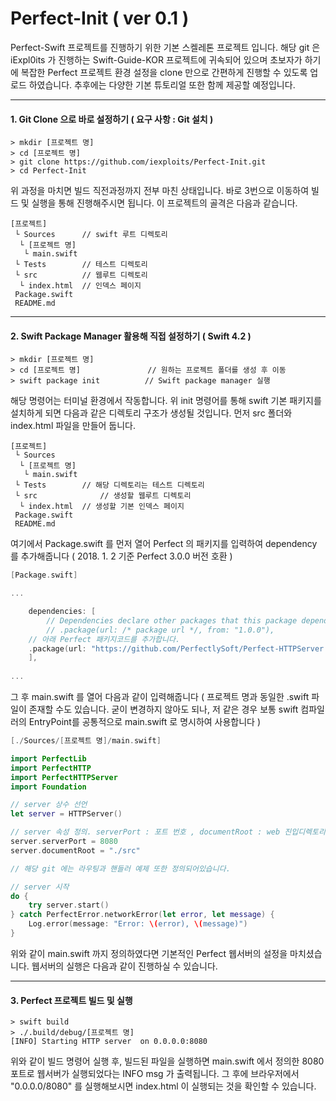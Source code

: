 # Perfect-Init		( ver  0.1 )

Perfect-Swift 프로젝트를 진행하기 위한 기본 스켈레톤 프로젝트 입니다. 해당 git 은 iExpl0its 가 진행하는 Swift-Guide-KOR 프로젝트에 귀속되어 있으며 초보자가 하기에 복잡한 Perfect 프로젝트 환경 설정을 clone 만으로 간편하게 진행할 수 있도록 업로드 하였습니다. 추후에는 다양한 기본 튜토리얼 또한 함께 제공할 예정입니다.

------

#### 1. Git Clone 으로 바로 설정하기 ( 요구 사항 : Git 설치 )

```
> mkdir [프로젝트 명]
> cd [프로젝트 명]
> git clone https://github.com/iexploits/Perfect-Init.git
> cd Perfect-Init
```

위 과정을 마치면 빌드 직전과정까지 전부 마친 상태입니다. 바로 3번으로 이동하여 빌드 및 실행을 통해 진행해주시면 됩니다. 이 프로젝트의 골격은 다음과 같습니다.

```
[프로젝트]
 └ Sources		// swift 루트 디렉토리
  └ [프로젝트 명]
   └ main.swift
 └ Tests		// 테스트 디렉토리
 └ src			// 웹루트 디렉토리
  └ index.html	// 인덱스 페이지
 Package.swift
 README.md
```



------

#### 2. Swift Package Manager 활용해 직접 설정하기 ( Swift 4.2 )

```
> mkdir [프로젝트 명]	
> cd [프로젝트 명]				// 원하는 프로젝트 폴더를 생성 후 이동
> swift package init		  // Swift package manager 실행
```

해당 명령어는 터미널 환경에서 작동합니다. 위 init 명령어를 통해 swift 기본 패키지를 설치하게 되면 다음과 같은 디렉토리 구조가 생성될 것입니다. 먼저 src 폴더와  index.html 파일을 만들어 둡니다.

```
[프로젝트]
 └ Sources
  └ [프로젝트 명]
   └ main.swift
 └ Tests		// 해당 디렉토리는 테스트 디렉토리
 └ src				// 생성할 웹루트 디렉토리
  └ index.html	// 생성할 기본 인덱스 페이지
 Package.swift
 README.md
```



여기에서 Package.swift 를 먼저 열어 Perfect 의 패키지를 입력하여 dependency 를 추가해줍니다 ( 2018. 1. 2 기준 Perfect 3.0.0 버전 호환 )

```swift
[Package.swift]

...

    dependencies: [
        // Dependencies declare other packages that this package depends on.
        // .package(url: /* package url */, from: "1.0.0"),
	// 아래 Perfect 패키지코드를 추가합니다.
    .package(url: "https://github.com/PerfectlySoft/Perfect-HTTPServer.git", from: "3.0.0")
    ],
    
...
```



그 후 main.swift 를 열어 다음과 같이 입력해줍니다 ( 프로젝트 명과 동일한 .swift 파일이 존재할 수도 있습니다. 굳이 변경하지 않아도 되나, 저 같은 경우 보통 swift 컴파일러의 EntryPoint를  공통적으로 main.swift 로 명시하여 사용합니다 )

```swift
[./Sources/[프로젝트 명]/main.swift]

import PerfectLib
import PerfectHTTP
import PerfectHTTPServer
import Foundation

// server 상수 선언 
let server = HTTPServer()

// server 속성 정의. serverPort : 포트 번호 , documentRoot : web 진입디렉토리
server.serverPort = 8080
server.documentRoot = "./src"

// 해당 git 에는 라우팅과 핸들러 예제 또한 정의되어있습니다.

// server 시작
do {
    try server.start()
} catch PerfectError.networkError(let error, let message) {
    Log.error(message: "Error: \(error), \(message)")
}
```



위와 같이 main.swift 까지 정의하였다면 기본적인 Perfect 웹서버의 설정을 마치셨습니다. 웹서버의 실행은 다음과 같이 진행하실 수 있습니다.



------

#### 3. Perfect 프로젝트 빌드 및 실행

```
> swift build
> ./.build/debug/[프로젝트 명]
[INFO] Starting HTTP server  on 0.0.0.0:8080
```

위와 같이 빌드 명령어 실행 후, 빌드된 파일을 실행하면 main.swift 에서 정의한 8080 포트로 웹서버가 실행되었다는 INFO msg 가 출력됩니다. 그 후에 브라우저에서 "0.0.0.0/8080" 를 실행해보시면 index.html 이 실행되는 것을 확인할 수 있습니다.



